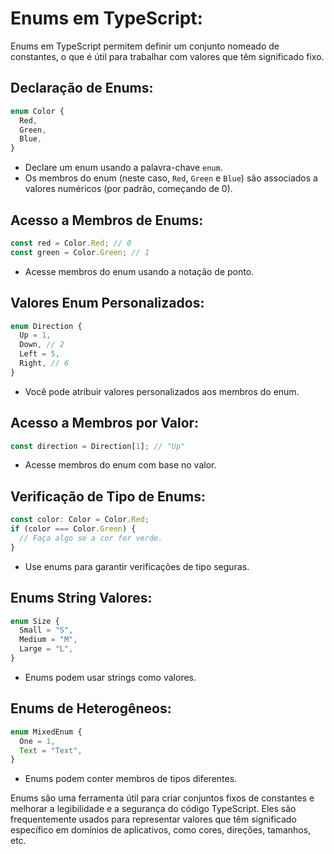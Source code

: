 # **Enums em TypeScript:**

Enums em TypeScript permitem definir um conjunto nomeado de constantes, o que é útil para trabalhar com valores que têm significado fixo. 

## **Declaração de Enums:**

   ```typescript
   enum Color {
     Red,
     Green,
     Blue,
   }
   ```

   - Declare um enum usando a palavra-chave `enum`.
   - Os membros do enum (neste caso, `Red`, `Green` e `Blue`) são associados a valores numéricos (por padrão, começando de 0).

## **Acesso a Membros de Enums:**

   ```typescript
   const red = Color.Red; // 0
   const green = Color.Green; // 1
   ```

   - Acesse membros do enum usando a notação de ponto.

## **Valores Enum Personalizados:**

   ```typescript
   enum Direction {
     Up = 1,
     Down, // 2
     Left = 5,
     Right, // 6
   }
   ```

   - Você pode atribuir valores personalizados aos membros do enum.

## **Acesso a Membros por Valor:**

   ```typescript
   const direction = Direction[1]; // "Up"
   ```

   - Acesse membros do enum com base no valor.

## **Verificação de Tipo de Enums:**

   ```typescript
   const color: Color = Color.Red;
   if (color === Color.Green) {
     // Faça algo se a cor for verde.
   }
   ```

   - Use enums para garantir verificações de tipo seguras.

## **Enums String Valores:**

   ```typescript
   enum Size {
     Small = "S",
     Medium = "M",
     Large = "L",
   }
   ```

   - Enums podem usar strings como valores.

## **Enums de Heterogêneos:**

   ```typescript
   enum MixedEnum {
     One = 1,
     Text = "Text",
   }
   ```

   - Enums podem conter membros de tipos diferentes.

Enums são uma ferramenta útil para criar conjuntos fixos de constantes e melhorar a legibilidade e a segurança do código TypeScript. Eles são frequentemente usados para representar valores que têm significado específico em domínios de aplicativos, como cores, direções, tamanhos, etc.